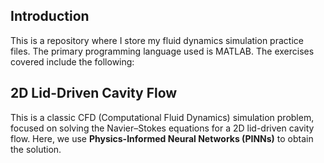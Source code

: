 ## Introduction

This is a repository where I store my fluid dynamics simulation practice files. The primary programming language used is MATLAB. The exercises covered include the following:

## 2D Lid-Driven Cavity Flow

This is a classic CFD (Computational Fluid Dynamics) simulation problem, focused on solving the Navier–Stokes equations for a 2D lid-driven cavity flow. Here, we use **Physics-Informed Neural Networks (PINNs)** to obtain the solution.

